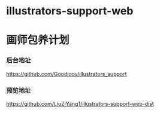 # illustrators-support-web
# 画师包养计划

### 后台地址  
https://github.com/Goodjooy/illustrators_support
### 预览地址
https://github.com/LiuZiYang1/illustrators-support-web-dist
